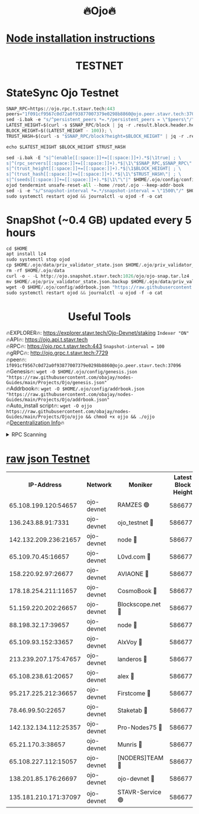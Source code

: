 <h1 align="center"> 🔥Ojo🔥</h1>

[Node installation instructions](https://github.com/obajay/nodes-Guides/tree/main/Projects/Ojo)
=

<h1 align="center"> TESTNET</h1>

# StateSync Ojo Testnet
```python
SNAP_RPC=https://ojo.rpc.t.stavr.tech:443
peers="1f091cf9567c0d72a0f93877007379e0298b8860@ojo.peer.stavr.tech:37096"
sed -i.bak -e "s/^persistent_peers *=.*/persistent_peers = \"$peers\"/" $HOME/.ojo/config/config.toml
LATEST_HEIGHT=$(curl -s $SNAP_RPC/block | jq -r .result.block.header.height); \
BLOCK_HEIGHT=$((LATEST_HEIGHT - 100)); \
TRUST_HASH=$(curl -s "$SNAP_RPC/block?height=$BLOCK_HEIGHT" | jq -r .result.block_id.hash)

echo $LATEST_HEIGHT $BLOCK_HEIGHT $TRUST_HASH

sed -i.bak -E "s|^(enable[[:space:]]+=[[:space:]]+).*$|\1true| ; \
s|^(rpc_servers[[:space:]]+=[[:space:]]+).*$|\1\"$SNAP_RPC,$SNAP_RPC\"| ; \
s|^(trust_height[[:space:]]+=[[:space:]]+).*$|\1$BLOCK_HEIGHT| ; \
s|^(trust_hash[[:space:]]+=[[:space:]]+).*$|\1\"$TRUST_HASH\"| ; \
s|^(seeds[[:space:]]+=[[:space:]]+).*$|\1\"\"|" $HOME/.ojo/config/config.toml
ojod tendermint unsafe-reset-all --home /root/.ojo --keep-addr-book
sed -i -e "s/^snapshot-interval *=.*/snapshot-interval = \"1500\"/" $HOME/.ojo/config/app.toml
sudo systemctl restart ojod && journalctl -u ojod -f -o cat
```
# SnapShot (~0.4 GB) updated every 5 hours
```python
cd $HOME
apt install lz4
sudo systemctl stop ojod
cp $HOME/.ojo/data/priv_validator_state.json $HOME/.ojo/priv_validator_state.json.backup
rm -rf $HOME/.ojo/data
curl -o - -L http://ojo.snapshot.stavr.tech:1026/ojo/ojo-snap.tar.lz4 | lz4 -c -d - | tar -x -C $HOME/.ojo --strip-components 2
mv $HOME/.ojo/priv_validator_state.json.backup $HOME/.ojo/data/priv_validator_state.json
wget -O $HOME/.ojo/config/addrbook.json "https://raw.githubusercontent.com/obajay/nodes-Guides/main/Projects/Ojo/addrbook.json"
sudo systemctl restart ojod && journalctl -u ojod -f -o cat
```
 <h1 align="center"> Useful Tools</h1>

🔥EXPLORER🔥:        https://explorer.stavr.tech/Ojo-Devnet/staking        `Indexer "ON"` \
🔥API🔥:                     https://ojo.api.t.stavr.tech \
🔥RPC🔥:                    https://ojo.rpc.t.stavr.tech:443              `Snapshot-interval = 100` \
🔥gRPC🔥:                  http://ojo.grpc.t.stavr.tech:7729 \
🔥peer🔥:                   `1f091cf9567c0d72a0f93877007379e0298b8860@ojo.peer.stavr.tech:37096` \
🔥Genesis🔥:    ```wget -O $HOME/.ojo/config/genesis.json "https://raw.githubusercontent.com/obajay/nodes-Guides/main/Projects/Ojo/genesis.json"``` \
🔥Addrbook🔥:    ```wget -O $HOME/.ojo/config/addrbook.json "https://raw.githubusercontent.com/obajay/nodes-Guides/main/Projects/Ojo/addrbook.json"``` \
🔥Auto_install script🔥: ```wget -O ojjo https://raw.githubusercontent.com/obajay/nodes-Guides/main/Projects/Ojo/ojjo && chmod +x ojjo && ./ojjo``` \
🔥[Decentralization Info](https://github.com/obajay/StateSync-snapshots/tree/main/Projects/Ojo/Decentralization)🔥



<details>
<summary>RPC Scanning</summary>

<h2 align="center"> We scan nodes in real time every 4 hours. And we provide the final result of RPC endpoints.
We cannot influence the operation of these nodes in any way. </h2>


```python
If Voting Power is higher than 0 --> then the Node is a validator of the network and may be subject to attack and be a potential threat to the chain.
```
```python
We marked such validators with a red symbol
```

</details>

[raw json Testnet](https://rpc-check.ojot.stavr.tech/ojot/rpc-ojot-result.json)
=


<table><tr><th>IP-Address</th><th>Network</th><th>Moniker</th><th>Latest Block Height</th><th>Earliest Block Height</th><th>Catching Up</th><th>Tx Index</th><th>Voting Power</th><th>Scan Time</th></tr><tr><td>65.108.199.120:54657</td><td>ojo-devnet</td><td>RAMZES 🟢</td><td>5866773</td><td>306156</td><td>False</td><td>on</td><td>0</td><td>2024-03-13T19:48:35.694352423UTC</td></tr><tr><td>136.243.88.91:7331</td><td>ojo-devnet</td><td>ojo_testnet 🔴</td><td>5866775</td><td>308845</td><td>False</td><td>on</td><td>1000</td><td>2024-03-13T19:48:43.254201087UTC</td></tr><tr><td>142.132.209.236:21657</td><td>ojo-devnet</td><td>node 🔴</td><td>5866777</td><td>350001</td><td>False</td><td>on</td><td>1999</td><td>2024-03-13T19:48:54.743640159UTC</td></tr><tr><td>65.109.70.45:16657</td><td>ojo-devnet</td><td>L0vd.com 🔴</td><td>5866778</td><td>695918</td><td>False</td><td>off</td><td>998</td><td>2024-03-13T19:49:02.516712673UTC</td></tr><tr><td>158.220.92.97:26677</td><td>ojo-devnet</td><td>AVIAONE 🔴</td><td>5866776</td><td>2754001</td><td>False</td><td>on</td><td>19926</td><td>2024-03-13T19:48:51.858566608UTC</td></tr><tr><td>178.18.254.211:11657</td><td>ojo-devnet</td><td>CosmoBook 🔴</td><td>5866777</td><td>4392001</td><td>False</td><td>off</td><td>1047</td><td>2024-03-13T19:48:57.152072062UTC</td></tr><tr><td>51.159.220.202:26657</td><td>ojo-devnet</td><td>Blockscope.net 🔴</td><td>5866773</td><td>4425001</td><td>False</td><td>on</td><td>2082</td><td>2024-03-13T19:48:34.997021091UTC</td></tr><tr><td>88.198.32.17:39657</td><td>ojo-devnet</td><td>node 🔴</td><td>5866777</td><td>4710001</td><td>False</td><td>on</td><td>106427</td><td>2024-03-13T19:48:57.396991441UTC</td></tr><tr><td>65.109.93.152:33657</td><td>ojo-devnet</td><td>AlxVoy 🔴</td><td>5866777</td><td>4943001</td><td>False</td><td>on</td><td>6350855</td><td>2024-03-13T19:48:54.492897188UTC</td></tr><tr><td>213.239.207.175:47657</td><td>ojo-devnet</td><td>landeros 🔴</td><td>5866776</td><td>4967924</td><td>False</td><td>off</td><td>11083</td><td>2024-03-13T19:48:52.109132667UTC</td></tr><tr><td>65.108.238.61:20657</td><td>ojo-devnet</td><td>alex 🔴</td><td>5866773</td><td>5131001</td><td>False</td><td>on</td><td>11359</td><td>2024-03-13T19:48:35.341965296UTC</td></tr><tr><td>95.217.225.212:36657</td><td>ojo-devnet</td><td>Firstcome 🔴</td><td>5866774</td><td>5251946</td><td>False</td><td>on</td><td>13566</td><td>2024-03-13T19:48:40.960797671UTC</td></tr><tr><td>78.46.99.50:22657</td><td>ojo-devnet</td><td>Staketab 🔴</td><td>5866778</td><td>5668501</td><td>False</td><td>on</td><td>1276</td><td>2024-03-13T19:49:02.736402024UTC</td></tr><tr><td>142.132.134.112:25357</td><td>ojo-devnet</td><td>Pro-Nodes75 🔴</td><td>5866774</td><td>5766774</td><td>False</td><td>on</td><td>24651</td><td>2024-03-13T19:48:38.307871691UTC</td></tr><tr><td>65.21.170.3:38657</td><td>ojo-devnet</td><td>Munris 🔴</td><td>5866774</td><td>5766774</td><td>False</td><td>off</td><td>20123</td><td>2024-03-13T19:48:40.647880068UTC</td></tr><tr><td>65.108.227.112:15057</td><td>ojo-devnet</td><td>[NODERS]TEAM 🔴</td><td>5866778</td><td>5766778</td><td>False</td><td>off</td><td>9999</td><td>2024-03-13T19:49:01.819207842UTC</td></tr><tr><td>138.201.85.176:26697</td><td>ojo-devnet</td><td>ojo-devnet 🔴</td><td>5866778</td><td>5766778</td><td>False</td><td>on</td><td>1000024000</td><td>2024-03-13T19:49:02.124754879UTC</td></tr><tr><td>135.181.210.171:37097</td><td>ojo-devnet</td><td>STAVR-Service 🟢</td><td>5866773</td><td>5863501</td><td>False</td><td>on</td><td>0</td><td>2024-03-13T19:48:36.030923114UTC</td></tr></table>
